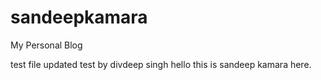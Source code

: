# sandeepkamara
My Personal Blog

test file updated
test by divdeep singh
hello this is sandeep kamara here.
